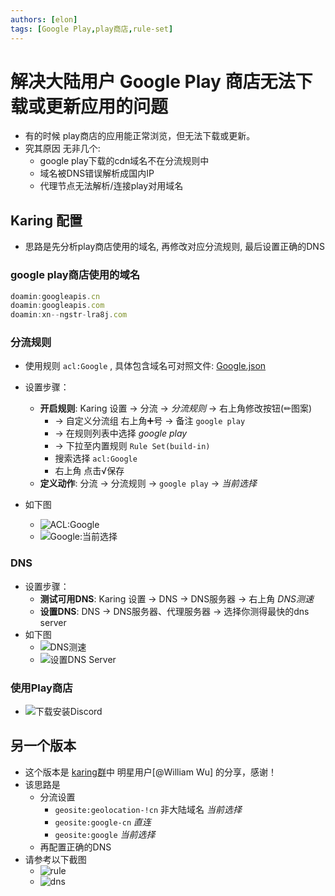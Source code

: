 ```yaml
---
authors: [elon]
tags: [Google Play,play商店,rule-set]
---
```

# 解决大陆用户 Google Play 商店无法下载或更新应用的问题
- 有的时候 play商店的应用能正常浏览，但无法下载或更新。
- 究其原因 无非几个:
  - google play下载的cdn域名不在分流规则中
  - 域名被DNS错误解析成国内IP
  - 代理节点无法解析/连接play对用域名

## Karing 配置
- 思路是先分析play商店使用的域名, 再修改对应分流规则, 最后设置正确的DNS
### google play商店使用的域名

```jsx
doamin:googleapis.cn
doamin:googleapis.com
doamin:xn--ngstr-lra8j.com
```

### 分流规则
- 使用规则 `acl:Google` , 具体包含域名可对照文件: [Google.json](https://github.com/KaringX/karing-ruleset/blob/sing/ACL4SSR/Ruleset/Google.json)
- 设置步骤：
  - **开启规则**: Karing 设置 -> 分流 -> *分流规则* -> 右上角修改按钮(✏图案)
    - -> 自定义分流组 右上角➕号 -> 备注 `google play`
    - -> 在规则列表中选择 *google play*
    - -> 下拉至内置规则 `Rule Set(build-in)`
    - 搜索选择  `acl:Google`
    - 右上角 点击√保存
  - **定义动作**: 分流 -> 分流规则 -> `google play` -> *当前选择*

- 如下图
  - ![ACL:Google](./img/gplay-1.png)
  - ![Google:当前选择](./img/gplay-2.jpg)

### DNS
- 设置步骤：
  - **测试可用DNS**: Karing 设置 -> DNS -> DNS服务器 -> 右上角 *DNS测速*
  - **设置DNS**: DNS -> DNS服务器、代理服务器 -> 选择你测得最快的dns server
- 如下图
  - ![DNS测速](./img/gplay-3.jpg)
  - ![设置DNS Server](./img/gplay-4.jpg)

### 使用Play商店
- ![下载安装Discord](./img/gplay-5.jpg)




## 另一个版本
- 这个版本是 [karing群](https://t.me/KaringApp)中 明星用户[@William Wu] 的分享，感谢！
- 该思路是
  - 分流设置
    - `geosite:geolocation-!cn` 非大陆域名 *当前选择*
    - `geosite:google-cn` *直连*
    - `geosite:google` *当前选择*
  - 再配置正确的DNS
- 请参考以下截图
    - ![rule](./img/gplay-rule-1.jpg)
    - ![dns](./img/gplay-dns-1.jpg)



